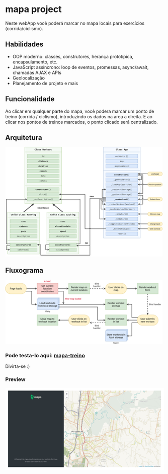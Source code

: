 # mapa project
Neste webApp você poderá marcar no mapa locais para exercícios (corrida/ciclismo).
## Habilidades
- OOP moderno: classes, construtores, herança prototípica, encapsulamento, etc.
- JavaScript assíncrono: loop de eventos, promessas, async/await, chamadas AJAX e APIs
- Geolocalização 
- Planejamento de projeto e mais

## Funcionalidade
Ao clicar em qualquer parte do mapa, você podera marcar um ponto de treino (corrida / ciclismo), introduzindo os dados na area a direita. E ao clicar nos pontos de treinos marcados, o ponto clicado será centralizado.

## Arquitetura 
<img src="Mapty-architecture-final.png" width="500px">

## Fluxograma
<img src="Mapty-flowchart.png" width="500px">

### Pode testa-lo aqui: [mapa-treino](https://mapa-treino.netlify.app/)

Divirta-se :)
### Preview
<a href="https://mapa-treino.netlify.app/"><img src="screencapture-mapa.png" class="media-object  img-responsive img-thumbnail" width="550px"></a>
